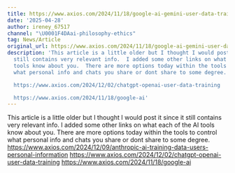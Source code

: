 ```yaml
---
title: https://www.axios.com/2024/11/18/google-ai-gemini-user-data-training
date: '2025-04-28'
author: ireney_67517
channel: "\U0001F4DAai-philosophy-ethics"
tag: News/Article
original_url: https://www.axios.com/2024/11/18/google-ai-gemini-user-data-training
description: 'This article is a little older but I thought I would post it since it
  still contains very relevant info.  I added some other links on what each of the  AI
  tools know about you.  There are more options today within the tools to control
  what personal info and chats you share or dont share to some degree. https://www.axios.com/2024/12/09/anthropic-ai-training-data-users-personal-information

  https://www.axios.com/2024/12/02/chatgpt-openai-user-data-training

  https://www.axios.com/2024/11/18/google-ai'
---
```


This article is a little older but I thought I would post it since it still contains very relevant info.  I added some other links on what each of the  AI tools know about you.  There are more options today within the tools to control what personal info and chats you share or dont share to some degree. https://www.axios.com/2024/12/09/anthropic-ai-training-data-users-personal-information
https://www.axios.com/2024/12/02/chatgpt-openai-user-data-training
https://www.axios.com/2024/11/18/google-ai